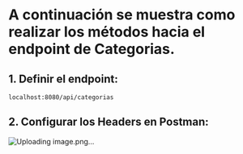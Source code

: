 # A continuación se muestra como realizar los métodos hacia el endpoint de Categorias.

## 1. Definir el endpoint:
```
localhost:8080/api/categorias
```

## 2. Configurar los Headers en Postman:

![Uploading image.png…]()


